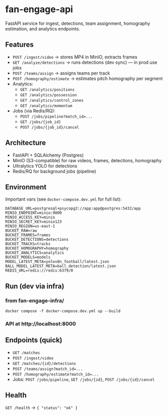 # fan-engage-api

FastAPI service for ingest, detections, team assignment, homography estimation, and analytics endpoints.

## Features
- `POST /ingest/video` → stores MP4 in MinIO, extracts frames
- `GET /analyze/detections` → runs detections (dev sync) — in prod use jobs
- `POST /teams/assign` → assigns teams per track
- `POST /homography/estimate` → estimates pitch homography per segment
- Analytics:
  - `GET /analytics/positions`
  - `GET /analytics/possession`
  - `GET /analytics/control_zones`
  - `GET /analytics/momentum`
- Jobs (via Redis/RQ):
  - `POST /jobs/pipeline?match_id=...`
  - `GET /jobs/{job_id}`
  - `POST /jobs/{job_id}/cancel`

## Architecture
- FastAPI + SQLAlchemy (Postgres)
- MinIO (S3-compatible) for raw videos, frames, detections, homography
- Ultralytics YOLO for detections
- Redis/RQ for background jobs (pipeline)

## Environment
Important vars (see `docker-compose.dev.yml` for full list):
```
DATABASE_URL=postgresql+psycopg2://app:app@postgres:5432/app
MINIO_ENDPOINT=minio:9000
MINIO_ACCESS_KEY=minio
MINIO_SECRET_KEY=minio123
MINIO_REGION=us-east-1
BUCKET_RAW=raw
BUCKET_FRAMES=frames
BUCKET_DETECTIONS=detections
BUCKET_TRACKS=tracks
BUCKET_HOMOGRAPHY=homography
BUCKET_ANALYTICS=analytics
BUCKET_MODELS=models
MODEL_LATEST_META=yolov8n_football/latest.json
BALL_MODEL_LATEST_META=ball_detection/latest.json
REDIS_URL=redis://redis:6379/0
```
## Run (dev via infra)
### from fan-engage-infra/
```
docker compose -f docker-compose.dev.yml up --build
```
### API at http://localhost:8000

## Endpoints (quick)
- `GET /matches`
- `POST /ingest/video`
- `GET /matches/{id}/detections`
- `POST /teams/assign?match_id=...`
- `POST /homography/estimate?match_id=...`
- Jobs: `POST /jobs/pipeline`, `GET /jobs/{id}`, `POST /jobs/{id}/cancel`

## Health
`GET /health` → `{ "status": "ok" }`
